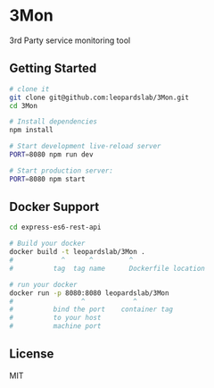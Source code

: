 3Mon
==================================

3rd Party service monitoring tool


Getting Started
---------------

```sh
# clone it
git clone git@github.com:leopardslab/3Mon.git
cd 3Mon

# Install dependencies
npm install

# Start development live-reload server
PORT=8080 npm run dev

# Start production server:
PORT=8080 npm start
```
Docker Support
------
```sh
cd express-es6-rest-api

# Build your docker
docker build -t leopardslab/3Mon .
#            ^      ^         ^
#          tag  tag name      Dockerfile location

# run your docker
docker run -p 8080:8080 leopardslab/3Mon
#                 ^            ^
#          bind the port    container tag
#          to your host
#          machine port   

```

License
-------

MIT
